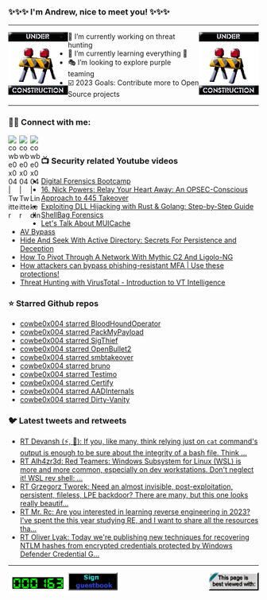 ### ✨✨✨ I'm Andrew, nice to meet you! ✨✨✨

---
<img align="left" width="120px" src="https://raw.githubusercontent.com/cowbe0x004/cowbe0x004/master/images/image004.gif" />
<img align="right" width="120px" src="https://raw.githubusercontent.com/cowbe0x004/cowbe0x004/master/images/image004.gif" />

- 📖 I’m currently working on threat hunting
- 📘 I’m currently learning everything 🤣
- 🎭 I’m looking to explore purple teaming
- ☑️ 2023 Goals: Contribute more to Open Source projects

---

### 🤝🏽 Connect with me:
[<img align="left" alt="cowbe0x004 | Twitter" width="22px" src="https://cdn.simpleicons.org/mastodon" />][mastodon]
[<img align="left" alt="cowbe0x004 | Twitter" width="22px" src="https://cdn.simpleicons.org/twitter" />][twitter]
[<img align="left" alt="cowbe0x004 | LinkedIn" width="22px" src="https://cdn.simpleicons.org/linkedin" />][linkedin]

<!--
[<img align="left" alt="cowbe0x004.com" width="22px" src="https://raw.githubusercontent.com/iconic/open-iconic/master/svg/globe.svg" />][website]
[<img align="left" alt="cowbe0x004 | YouTube" width="22px" src="https://cdn.jsdelivr.net/npm/simple-icons@v3/icons/youtube.svg" />][youtube]
[<img align="left" alt="cowbe0x004 | Instagram" width="22px" src="https://cdn.jsdelivr.net/npm/simple-icons@v3/icons/instagram.svg" />][instagram]
-->

<br />

### 📺 Security related Youtube videos
<!-- YOUTUBE:START -->
- [Digital Forensics Bootcamp](https://www.youtube.com/watch?v=bpnATJYYKoo)
- [16. Nick Powers: Relay Your Heart Away: An OPSEC-Conscious Approach to 445 Takeover](https://www.youtube.com/watch?v=iBqOOkQGJEA)
- [Exploiting DLL Hijacking with Rust &amp; Golang: Step-by-Step Guide](https://www.youtube.com/watch?v=Tm7RDjD67zU)
- [ShellBag Forensics](https://www.youtube.com/watch?v=YvVemshnpKQ)
- [Let&#39;s Talk About MUICache](https://www.youtube.com/watch?v=ea2nvxN878s)
- [AV Bypass](https://www.youtube.com/watch?v=bHSjmwRAR2g)
- [Hide And Seek With Active Directory: Secrets For Persistence and Deception](https://www.youtube.com/watch?v=3KzyE-J_xEw)
- [How To Pivot Through A Network With Mythic C2 And Ligolo-NG](https://www.youtube.com/watch?v=Zrg17UvNqXI)
- [How attackers can bypass phishing-resistant MFA | Use these protections!](https://www.youtube.com/watch?v=gNflVkmr6RA)
- [Threat Hunting with VirusTotal - Introduction to VT Intelligence](https://www.youtube.com/watch?v=EV6FZJMvPzs)
<!-- YOUTUBE:END -->

### ⭐ Starred Github repos
<!-- GITHUB_STAR:START -->
- [cowbe0x004 starred BloodHoundOperator](https://github.com/SadProcessor/BloodHoundOperator)
- [cowbe0x004 starred PackMyPayload](https://github.com/mgeeky/PackMyPayload)
- [cowbe0x004 starred SigThief](https://github.com/secretsquirrel/SigThief)
- [cowbe0x004 starred OpenBullet2](https://github.com/openbullet/OpenBullet2)
- [cowbe0x004 starred smbtakeover](https://github.com/zyn3rgy/smbtakeover)
- [cowbe0x004 starred bruno](https://github.com/usebruno/bruno)
- [cowbe0x004 starred Testimo](https://github.com/EvotecIT/Testimo)
- [cowbe0x004 starred Certify](https://github.com/GhostPack/Certify)
- [cowbe0x004 starred AADInternals](https://github.com/Gerenios/AADInternals)
- [cowbe0x004 starred Dirty-Vanity](https://github.com/deepinstinct/Dirty-Vanity)
<!-- GITHUB_STAR:END -->

### 🐦 Latest tweets and retweets
<!-- TWEETS:START -->
- [RT Devansh &lpar;⚡, 🥷&rpar;: If you, like many, think relying just on `cat` command&#39;s output is enough to be sure about the integrity of a bash file. Think ...](https://x.com/cowbe0x004/status/1775281218374050131)
- [RT Alh4zr3d: Red Teamers: Windows Subsystem for Linux &lpar;WSL&rpar; is more and more common, especially on dev workstations. Don&#39;t neglect it! WSL rev shell: ...](https://x.com/cowbe0x004/status/1633906799496577058)
- [RT Grzegorz Tworek: Need an almost invisible, post-exploitation, persistent, fileless, LPE backdoor? There are many, but this one looks really beautif...](https://x.com/cowbe0x004/status/1635059979584704512)
- [RT Mr. Rc: Are you interested in learning reverse engineering in 2023? I&#39;ve spent the this year studying RE, and I want to share all the resources tha...](https://x.com/cowbe0x004/status/1608957126986338304)
- [RT Oliver Lyak: Today we&#39;re publishing new techniques for recovering NTLM hashes from encrypted credentials protected by Windows Defender Credential G...](https://x.com/cowbe0x004/status/1609759486306144256)
<!-- TWEETS:END -->

---

[<img align="left" width="120px" src="https://raw.githubusercontent.com/cowbe0x004/cowbe0x004/master/images/visitors.gif" />][visitor]
[<img align="left" alt="Sign My Guestbook" width="100px" src="https://raw.githubusercontent.com/cowbe0x004/cowbe0x004/master/images/sign_guest_book.gif" />][guestbook]
[<img align="right" width="100px" src="https://raw.githubusercontent.com/cowbe0x004/cowbe0x004/master/images/netscape.gif" />][netscape]


[website]: https://cowbe0x004.com
[mastodon]: https://infosec.exchange/@cowbe
[twitter]: https://twitter.com/cowbe0x004
[youtube]: https://youtube.com/
[instagram]: https://instagram.com/
[linkedin]: https://www.linkedin.com/in/anhuang/
[guestbook]: https://github.com/cowbe0x004/cowbe0x004/issues
[netscape]: https://github.com/cowbe0x004/cowbe0x004
[visitor]: https://github.com/cowbe0x004/cowbe0x004
